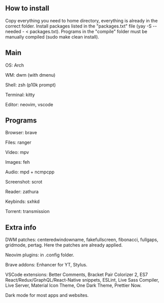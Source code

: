 ## How to install

Copy everything you need to home directory, everything is already in the correct folder. Install packages listed in the "packages.txt" file (yay -S --needed - < packages.txt). Programs in the "compile" folder must be manually compiled (sudo make clean install).


## Main

OS: Arch

WM: dwm (with dmenu)

Shell: zsh (p10k prompt)

Terminal: kitty

Editor: neovim, vscode


## Programs

Browser: brave

Files: ranger

Video: mpv

Images: feh

Audio: mpd + ncmpcpp

Screenshot: scrot

Reader: zathura

Keybinds: sxhkd

Torrent: transmission


## Extra info

DWM patches: centeredwindowname, fakefullscreen, fibonacci, fullgaps, gridmode, pertag. Here the patches are already applied.

Neovim plugins: in .config folder.

Brave addons: Enhancer for YT, Stylus.

VSCode extensions: Better Comments, Bracket Pair Colorizer 2, ES7 React/Redux/GraphQL/React-Native snippets, ESLint, Live Sass Compiler, Live Server, Material Icon Theme, One Dark Theme, Prettier Now.

Dark mode for most apps and websites.

